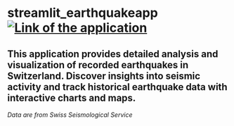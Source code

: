 # streamlit_earthquakeapp [![Link of the application](https://static.streamlit.io/badges/streamlit_badge_black_white.svg)](https://appearthquake-switzerland.streamlit.app/)
## This application provides detailed analysis and visualization of recorded earthquakes in Switzerland. Discover insights into seismic activity and track historical earthquake data with interactive charts and maps.
*Data are from Swiss Seismological Service*

